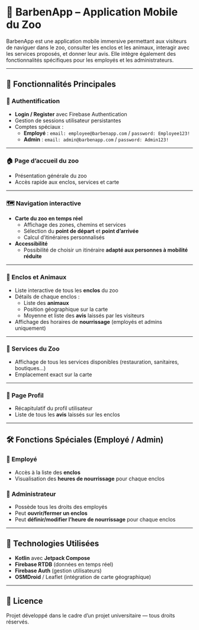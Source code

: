 # 🦁 BarbenApp – Application Mobile du Zoo

BarbenApp est une application mobile immersive permettant aux visiteurs de naviguer dans le zoo, consulter les enclos et les animaux, interagir avec les services proposés, et donner leur avis. Elle intègre également des fonctionnalités spécifiques pour les employés et les administrateurs.

---

## 📱 Fonctionnalités Principales

### 🔐 Authentification
- **Login / Register** avec Firebase Authentication
- Gestion de sessions utilisateur persistantes
- Comptes spéciaux :
  - **Employé** : `email: employee@barbenapp.com` / `password: Employee123!`
  - **Admin** : `email: admin@barbenapp.com` / `password: Admin123!`

---

### 🏠 Page d’accueil du zoo
- Présentation générale du zoo
- Accès rapide aux enclos, services et carte

---

### 🗺️ Navigation interactive
- **Carte du zoo en temps réel**
  - Affichage des zones, chemins et services
  - Sélection du **point de départ** et **point d’arrivée**
  - Calcul d’itinéraires personnalisés
- **Accessibilité**
  - Possibilité de choisir un itinéraire **adapté aux personnes à mobilité réduite**

---

### 🦓 Enclos et Animaux
- Liste interactive de tous les **enclos** du zoo
- Détails de chaque enclos :
  - Liste des **animaux**
  - Position géographique sur la carte
  - Moyenne et liste des **avis** laissés par les visiteurs
- Affichage des horaires de **nourrissage** (employés et admins uniquement)

---

### 🧰 Services du Zoo
- Affichage de tous les services disponibles (restauration, sanitaires, boutiques…)
- Emplacement exact sur la carte

---

### 👤 Page Profil
- Récapitulatif du profil utilisateur
- Liste de tous les **avis** laissés sur les enclos

---

## 🛠️ Fonctions Spéciales (Employé / Admin)

### 👷 Employé
- Accès à la liste des **enclos**
- Visualisation des **heures de nourrissage** pour chaque enclos

### 👑 Administrateur
- Possède tous les droits des employés
- Peut **ouvrir/fermer un enclos**
- Peut **définir/modifier l’heure de nourrissage** pour chaque enclos

---

## 🧩 Technologies Utilisées
- **Kotlin** avec **Jetpack Compose**
- **Firebase RTDB** (données en temps réel)
- **Firebase Auth** (gestion utilisateurs)
- **OSMDroid** / Leaflet (intégration de carte géographique)

---

## 📜 Licence
Projet développé dans le cadre d’un projet universitaire — tous droits réservés.
